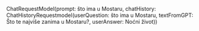 ChatRequestModel(prompt: što ima u Mostaru, chatHistory: ChatHistoryRequestmodel(userQuestion: što ima u Mostaru, textFromGPT: Što te najviše zanima u Mostaru?, userAnswer: Noćni život))